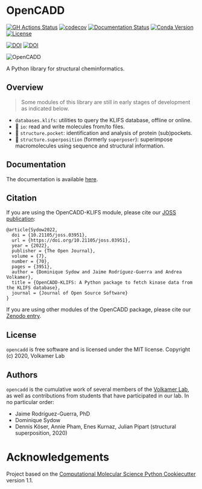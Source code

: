 # OpenCADD

[//]: # "Badges"

[![GH Actions Status](https://github.com/volkamerlab/opencadd/workflows/CI/badge.svg)](https://github.com/volkamerlab/opencadd/actions?query=branch%3Amaster)
[![codecov](https://codecov.io/gh/volkamerlab/opencadd/branch/master/graph/badge.svg)](https://codecov.io/gh/volkamerlab/opencadd/branch/master)
[![Documentation Status](https://readthedocs.org/projects/opencadd/badge/?version=latest)](https://opencadd.readthedocs.io)
[![Conda Version](https://img.shields.io/conda/vn/conda-forge/opencadd.svg)](https://anaconda.org/conda-forge/opencadd)
[![License](https://img.shields.io/badge/License-MIT-blue.svg)](https://opensource.org/licenses/MIT)

[![DOI](https://joss.theoj.org/papers/10.21105/joss.03951/status.svg)](https://doi.org/10.21105/joss.03951) [![DOI](https://zenodo.org/badge/237947037.svg)](https://zenodo.org/badge/latestdoi/237947037)

![OpenCADD](/docs/_static/opencadd.png)

A Python library for structural cheminformatics.

## Overview

> Some modules of this library are still in early stages of development as indicated below.

- `databases.klifs`: utilities to query the KLIFS database, offline or online.
- :construction: `io`: read and write molecules from/to files.
- :construction: `structure.pocket`: identification and analysis of protein (sub)pockets.
- :construction: `structure.superposition` (formerly `superposer`): superimpose macromolecules using sequence and structural information.

## Documentation

The documentation is available [here](https://opencadd.readthedocs.io/en/latest/).

## Citation

If you are using the OpenCADD-KLIFS module, please cite our [JOSS publication](https://joss.theoj.org/papers/10.21105/joss.03951):

```
@article{Sydow2022,
  doi = {10.21105/joss.03951},
  url = {https://doi.org/10.21105/joss.03951},
  year = {2022},
  publisher = {The Open Journal},
  volume = {7},
  number = {70},
  pages = {3951},
  author = {Dominique Sydow and Jaime Rodríguez-Guerra and Andrea Volkamer},
  title = {OpenCADD-KLIFS: A Python package to fetch kinase data from the KLIFS database},
  journal = {Journal of Open Source Software}
}
```

If you are using other modules of the OpenCADD package, please cite our [Zenodo entry](https://doi.org/10.5281/zenodo.5653542).

## License

`opencadd` is free software and is licensed under the MIT license. Copyright (c) 2020, Volkamer Lab

## Authors

`opencadd` is the cumulative work of several members of the [Volkamer Lab](https://volkamerlab.org), as well as contributions from students that have participated in our lab. In no particular order:

- Jaime Rodríguez-Guerra, PhD
- Dominique Sydow
- Dennis Köser, Annie Pham, Enes Kurnaz, Julian Pipart (structural superposition, 2020)

# Acknowledgements

Project based on the
[Computational Molecular Science Python Cookiecutter](https://github.com/molssi/cookiecutter-cms) version 1.1.
